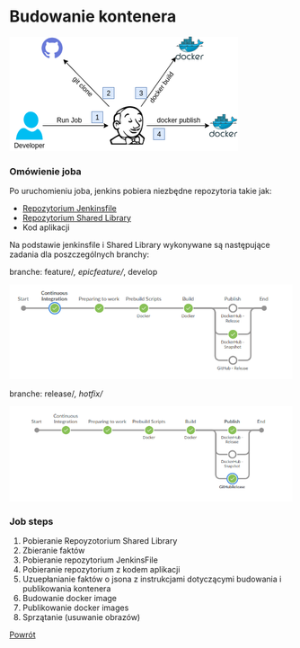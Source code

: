 Budowanie kontenera
=========

![Infrastructure](../../../__images/jenkins/dockerBuild.png)


### Omówienie joba
Po uruchomieniu joba, jenkins pobiera niezbędne repozytoria takie jak:
  - [Repozytorium Jenkinsfile](git@github.com:wolfsea89/Jenkins-Ci-Jenkinsfiles.git)
  - [Repozytorium Shared Library](git@github.com:wolfsea89/Jenkins-Sharedlibraries.git)
  - Kod aplikacji

Na podstawie jenkinsfile i Shared Library wykonywane są następujące zadania dla poszczególnych branchy:

branche: feature/*, epicfeature/*, develop

![Pipeline Release](../../../__images/jenkins/dockerJenkinsFileSnapshot.png)


branche: release/*, hotfix/*

![Pipeline Release](../../../__images/jenkins/dockerJenkinsFileRelease.png)

### Job steps
1. Pobieranie Repoyzotorium Shared Library
2. Zbieranie faktów
3. Pobieranie repozytorium JenkinsFile
4. Pobieranie repozytorium z kodem aplikacji
5. Uzuepłanianie faktów o jsona z instrukcjami dotyczącymi budowania i publikowania kontenera
6. Budowanie docker image
7. Publikowanie docker images
8. Sprzątanie (usuwanie obrazów)

[Powrót](../Overview.PL.md)